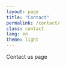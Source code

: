 ```yaml
---
layout: page
title: "Contact"
permalink: /contact/
class: contact
lang: en
theme: light
---
```


Contact us page